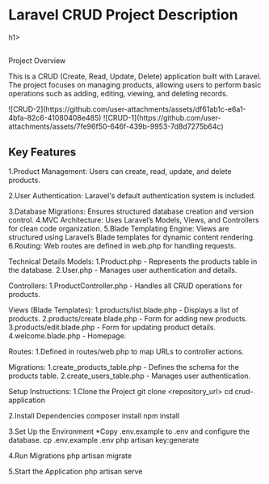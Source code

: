 <h1>Laravel CRUD Project Description </h1>h1>
<h2></h2>Project Overview</h2>
<p></p>This is a CRUD (Create, Read, Update, Delete) application built with Laravel. The project focuses on managing products, allowing users to perform basic operations such as adding, editing, viewing, and deleting records.</p>
<img>![CRUD-2](https://github.com/user-attachments/assets/df61ab1c-e6a1-4bfa-82c6-41080408e485)</img>
<img>![CRUD-1](https://github.com/user-attachments/assets/7fe96f50-646f-439b-9953-7d8d7275b64c)</img>

<h2>Key Features</h2>
<p></p>1.Product Management: Users can create, read, update, and delete products.</p>
<p></p>2.User Authentication: Laravel's default authentication system is included.</p>
3.Database Migrations: Ensures structured database creation and version control.
4.MVC Architecture: Uses Laravel’s Models, Views, and Controllers for clean code organization.
5.Blade Templating Engine: Views are structured using Laravel’s Blade templates for dynamic content rendering.
6.Routing: Web routes are defined in web.php for handling requests.

Technical Details
Models:
1.Product.php - Represents the products table in the database.
2.User.php - Manages user authentication and details.

Controllers:
1.ProductController.php - Handles all CRUD operations for products.

Views (Blade Templates):
1.products/list.blade.php - Displays a list of products.
2.products/create.blade.php - Form for adding new products.
3.products/edit.blade.php - Form for updating product details.
4.welcome.blade.php - Homepage.

Routes:
1.Defined in routes/web.php to map URLs to controller actions.

Migrations:
1.create_products_table.php - Defines the schema for the products table.
2.create_users_table.php - Manages user authentication.

Setup Instructions:
1.Clone the Project
  git clone <repository_url>
  cd crud-application
  
2.Install Dependencies
  composer install
  npm install
  
3.Set Up the Environment
  *Copy .env.example to .env and configure the database.
  cp .env.example .env
  php artisan key:generate
  
4.Run Migrations
  php artisan migrate
  
5.Start the Application
  php artisan serve
